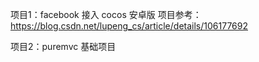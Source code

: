 项目1：facebook 接入 cocos 安卓版  项目参考：https://blog.csdn.net/lupeng_cs/article/details/106177692

项目2：puremvc 基础项目